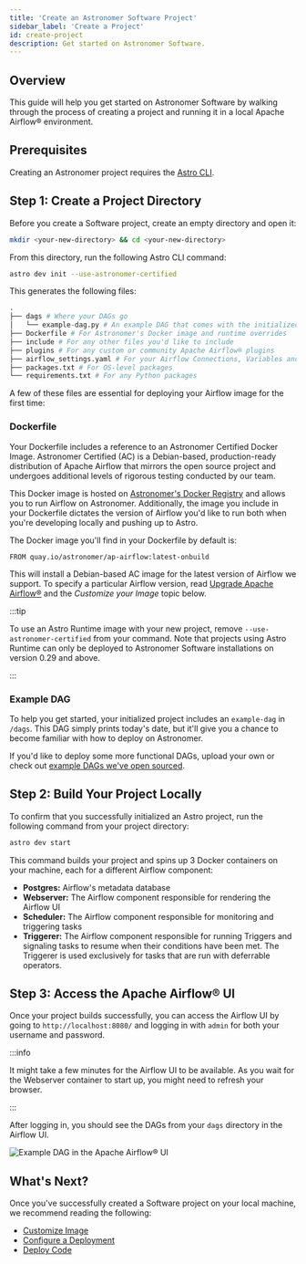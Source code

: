 ```yaml
---
title: 'Create an Astronomer Software Project'
sidebar_label: 'Create a Project'
id: create-project
description: Get started on Astronomer Software.
---
```


## Overview

This guide will help you get started on Astronomer Software by walking through the process of creating a project and running it in a local Apache Airflow® environment.

## Prerequisites

Creating an Astronomer project requires the [Astro CLI](install-cli.md).

## Step 1: Create a Project Directory

Before you create a Software project, create an empty directory and open it:

 ```sh
mkdir <your-new-directory> && cd <your-new-directory>
 ```

From this directory, run the following Astro CLI command:

```sh
astro dev init --use-astronomer-certified
```

This generates the following files:

```py
.
├── dags # Where your DAGs go
│   └── example-dag.py # An example DAG that comes with the initialized project
├── Dockerfile # For Astronomer's Docker image and runtime overrides
├── include # For any other files you'd like to include
├── plugins # For any custom or community Apache Airflow® plugins
├── airflow_settings.yaml # For your Airflow Connections, Variables and Pools (local only)
├── packages.txt # For OS-level packages
└── requirements.txt # For any Python packages
```

A few of these files are essential for deploying your Airflow image for the first time:

### Dockerfile

Your Dockerfile includes a reference to an Astronomer Certified Docker Image. Astronomer Certified (AC) is a Debian-based, production-ready distribution of Apache Airflow that mirrors the open source project and undergoes additional levels of rigorous testing conducted by our team.

This Docker image is hosted on [Astronomer's Docker Registry](https://quay.io/repository/astronomer/ap-airflow?tab=tags) and allows you to run Airflow on Astronomer. Additionally, the image you include in your Dockerfile dictates the version of Airflow you'd like to run both when you're developing locally and pushing up to Astro.

The Docker image you'll find in your Dockerfile by default is:

```
FROM quay.io/astronomer/ap-airflow:latest-onbuild
```

This will install a Debian-based AC image for the latest version of Airflow we support. To specify a particular Airflow version, read [Upgrade Apache Airflow®](manage-airflow-versions.md) and the _Customize your Image_ topic below.

:::tip

To use an Astro Runtime image with your new project, remove `--use-astronomer-certified` from your command. Note that projects using Astro Runtime can only be deployed to Astronomer Software installations on version 0.29 and above.

:::

### Example DAG

To help you get started, your initialized project includes an `example-dag` in `/dags`. This DAG simply prints today's date, but it'll give you a chance to become familiar with how to deploy on Astronomer.

If you'd like to deploy some more functional DAGs, upload your own or check out [example DAGs we've open sourced](https://github.com/airflow-plugins/example-dags).

## Step 2: Build Your Project Locally

To confirm that you successfully initialized an Astro project, run the following command from your project directory:

```sh
astro dev start
```

This command builds your project and spins up 3 Docker containers on your machine, each for a different Airflow component:

- **Postgres:** Airflow's metadata database
- **Webserver:** The Airflow component responsible for rendering the Airflow UI
- **Scheduler:** The Airflow component responsible for monitoring and triggering tasks
- **Triggerer:** The Airflow component responsible for running Triggers and signaling tasks to resume when their conditions have been met. The Triggerer is used exclusively for tasks that are run with deferrable operators.

## Step 3: Access the Apache Airflow® UI

Once your project builds successfully, you can access the Airflow UI by going to `http://localhost:8080/` and logging in with `admin` for both your username and password.

:::info

It might take a few minutes for the Airflow UI to be available. As you wait for the Webserver container to start up, you might need to refresh your browser.

:::

After logging in, you should see the DAGs from your `dags` directory in the Airflow UI.

![Example DAG in the Apache Airflow® UI](/img/software/sample-dag.png)

## What's Next?

Once you've successfully created a Software project on your local machine, we recommend reading the following:

* [Customize Image](customize-image.md)
* [Configure a Deployment](configure-deployment.md)
* [Deploy Code](deploy-cli.md)
